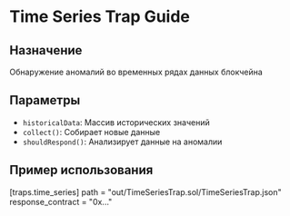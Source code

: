 # Time Series Trap Guide

## Назначение
Обнаружение аномалий во временных рядах данных блокчейна

## Параметры
- `historicalData`: Массив исторических значений
- `collect()`: Собирает новые данные
- `shouldRespond()`: Анализирует данные на аномалии

## Пример использования
[traps.time_series]
path = "out/TimeSeriesTrap.sol/TimeSeriesTrap.json"
response_contract = "0x..."
